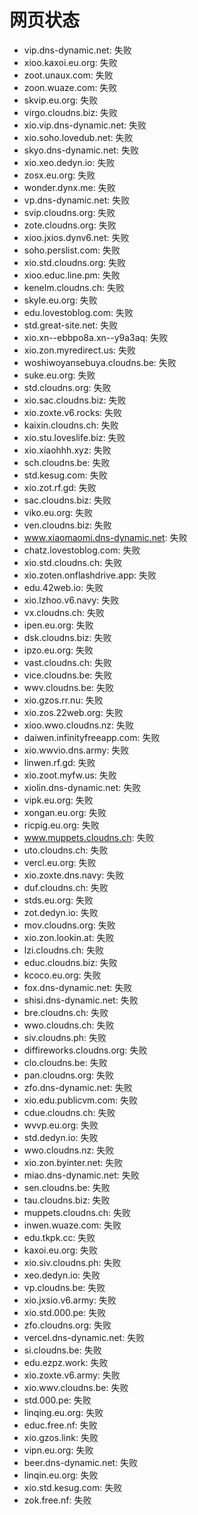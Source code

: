 # 网页状态
- vip.dns-dynamic.net: 失败
- xioo.kaxoi.eu.org: 失败
- zoot.unaux.com: 失败
- zoon.wuaze.com: 失败
- skvip.eu.org: 失败
- virgo.cloudns.biz: 失败
- xio.vip.dns-dynamic.net: 失败
- xio.soho.lovedub.net: 失败
- skyo.dns-dynamic.net: 失败
- xio.xeo.dedyn.io: 失败
- zosx.eu.org: 失败
- wonder.dynx.me: 失败
- vp.dns-dynamic.net: 失败
- svip.cloudns.org: 失败
- zote.cloudns.org: 失败
- xioo.jxios.dynv6.net: 失败
- soho.perslist.com: 失败
- xio.std.cloudns.org: 失败
- xioo.educ.line.pm: 失败
- kenelm.cloudns.ch: 失败
- skyle.eu.org: 失败
- edu.lovestoblog.com: 失败
- std.great-site.net: 失败
- xio.xn--ebbpo8a.xn--y9a3aq: 失败
- xio.zon.myredirect.us: 失败
- woshiwoyansebuya.cloudns.be: 失败
- suke.eu.org: 失败
- std.cloudns.org: 失败
- xio.sac.cloudns.biz: 失败
- xio.zoxte.v6.rocks: 失败
- kaixin.cloudns.ch: 失败
- xio.stu.loveslife.biz: 失败
- xio.xiaohhh.xyz: 失败
- sch.cloudns.be: 失败
- std.kesug.com: 失败
- xio.zot.rf.gd: 失败
- sac.cloudns.biz: 失败
- viko.eu.org: 失败
- ven.cloudns.biz: 失败
- www.xiaomaomi.dns-dynamic.net: 失败
- chatz.lovestoblog.com: 失败
- xio.std.cloudns.ch: 失败
- xio.zoten.onflashdrive.app: 失败
- edu.42web.io: 失败
- xio.lzhoo.v6.navy: 失败
- vx.cloudns.ch: 失败
- ipen.eu.org: 失败
- dsk.cloudns.biz: 失败
- ipzo.eu.org: 失败
- vast.cloudns.ch: 失败
- vice.cloudns.be: 失败
- wwv.cloudns.be: 失败
- xio.gzos.rr.nu: 失败
- xio.zos.22web.org: 失败
- xioo.wwo.cloudns.nz: 失败
- daiwen.infinityfreeapp.com: 失败
- xio.wwvio.dns.army: 失败
- linwen.rf.gd: 失败
- xio.zoot.myfw.us: 失败
- xiolin.dns-dynamic.net: 失败
- vipk.eu.org: 失败
- xongan.eu.org: 失败
- ricpig.eu.org: 失败
- www.muppets.cloudns.ch: 失败
- uto.cloudns.ch: 失败
- vercl.eu.org: 失败
- xio.zoxte.dns.navy: 失败
- duf.cloudns.ch: 失败
- stds.eu.org: 失败
- zot.dedyn.io: 失败
- mov.cloudns.org: 失败
- xio.zon.lookin.at: 失败
- lzi.cloudns.ch: 失败
- educ.cloudns.biz: 失败
- kcoco.eu.org: 失败
- fox.dns-dynamic.net: 失败
- shisi.dns-dynamic.net: 失败
- bre.cloudns.ch: 失败
- wwo.cloudns.ch: 失败
- siv.cloudns.ph: 失败
- diffireworks.cloudns.org: 失败
- clo.cloudns.be: 失败
- pan.cloudns.org: 失败
- zfo.dns-dynamic.net: 失败
- xio.edu.publicvm.com: 失败
- cdue.cloudns.ch: 失败
- wvvp.eu.org: 失败
- std.dedyn.io: 失败
- wwo.cloudns.nz: 失败
- xio.zon.byinter.net: 失败
- miao.dns-dynamic.net: 失败
- sen.cloudns.be: 失败
- tau.cloudns.biz: 失败
- muppets.cloudns.ch: 失败
- inwen.wuaze.com: 失败
- edu.tkpk.cc: 失败
- kaxoi.eu.org: 失败
- xio.siv.cloudns.ph: 失败
- xeo.dedyn.io: 失败
- vp.cloudns.be: 失败
- xio.jxsio.v6.army: 失败
- xio.std.000.pe: 失败
- zfo.cloudns.org: 失败
- vercel.dns-dynamic.net: 失败
- si.cloudns.be: 失败
- edu.ezpz.work: 失败
- xio.zoxte.v6.army: 失败
- xio.wwv.cloudns.be: 失败
- std.000.pe: 失败
- linqing.eu.org: 失败
- educ.free.nf: 失败
- xio.gzos.link: 失败
- vipn.eu.org: 失败
- beer.dns-dynamic.net: 失败
- linqin.eu.org: 失败
- xio.std.kesug.com: 失败
- zok.free.nf: 失败
